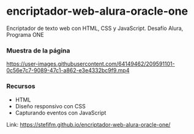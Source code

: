 # encriptador-web-alura-oracle-one
Encriptador de texto web con HTML, CSS y JavaScript. Desafío Alura, Programa ONE

### Muestra de la página

https://user-images.githubusercontent.com/64149462/209591101-0c56e7c7-9089-47c1-a862-e3e4332bc9f9.mp4

### Recursos
- HTML
- Diseño responsivo con CSS
- Capturando eventos con JavaScript

Link: https://stefifm.github.io/encriptador-web-alura-oracle-one/
